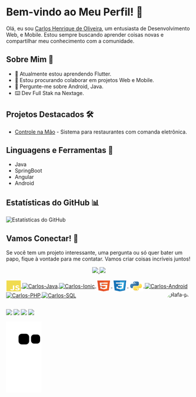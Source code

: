 # Bem-vindo ao Meu Perfil! 👋

Olá, eu sou [Carlos Henrique de Oliveira](https://github.com/Carlosho23), um entusiasta de Desenvolvimento Web, e Mobile. Estou sempre buscando aprender coisas novas e compartilhar meu conhecimento com a comunidade.

## Sobre Mim 🚀

- 🌱 Atualmente estou aprendendo Flutter.
- 👯 Estou procurando colaborar em projetos Web e Mobile.
- 💬 Pergunte-me sobre Android, Java.
- ⌨️ Dev Full Stak na Nextage.

## Projetos Destacados 🛠️

- [Controle na Mão](encurtador.com.br/guDXZ) - Sistema para restaurantes com comanda eletrônica.

## Linguagens e Ferramentas 🔧

- Java 
- SpringBoot
- Angular
- Android

## Estatísticas do GitHub 📊

![Estatísticas do GitHub](https://github-readme-stats.vercel.app/api?username=seu-usuario&show_icons=true&hide_title=true&count_private=true&hide=prs&theme=radical)

## Vamos Conectar! 🤝

Se você tem um projeto interessante, uma pergunta ou só quer bater um papo, fique à vontade para me contatar. Vamos criar coisas incríveis juntos!

<div align="center">
  <a href="https://github.com/Carlosho23">
  <img height="150em" src="https://github-readme-stats.vercel.app/api?username=Carlosho23&show_icons=true&theme=dark&include_all_commits=true&count_private=true"/>
  <img height="150em" src="https://github-readme-stats.vercel.app/api/top-langs/?username=Carlosho23&layout=compact&langs_count=7&theme=dark"/>
</div>
<div style="display: inline_block"><br>
  <img align="center" alt="Carlos-Js" height="30" width="40" src="https://raw.githubusercontent.com/devicons/devicon/master/icons/javascript/javascript-plain.svg">
  <img align="center" alt="Carlos-Java" height="30" width="40" src="https://cdn.jsdelivr.net/gh/devicons/devicon/icons/java/java-original-wordmark.svg">
  <img align="center" alt="Carlos-Ionic" height="30" width="40" src="https://cdn.jsdelivr.net/gh/devicons/devicon/icons/ionic/ionic-original.svg">
  <img align="center" alt="Carlos-HTML" height="30" width="40" src="https://raw.githubusercontent.com/devicons/devicon/master/icons/html5/html5-original.svg">
  <img align="center" alt="Carlos-CSS" height="30" width="40" src="https://raw.githubusercontent.com/devicons/devicon/master/icons/css3/css3-original.svg">
  <img align="center" alt="Carlos-Python" height="30" width="40" src="https://raw.githubusercontent.com/devicons/devicon/master/icons/python/python-original.svg">
  <img align="center" alt="Carlos-Android" height="30" width="40" src="https://cdn.jsdelivr.net/gh/devicons/devicon/icons/android/android-original.svg">
  <img align="center" alt="Carlos-PHP" height="30" width="40" src="https://cdn.jsdelivr.net/gh/devicons/devicon/icons/php/php-plain.svg">
  <img align="center" alt="Carlos-SQL" height="30" width="40" src="https://cdn.jsdelivr.net/gh/devicons/devicon/icons/mysql/mysql-original-wordmark.svg">
  <img align="right" alt="Rafa-pic" height="150" style="border-radius:50px;" src="https://mir-s3-cdn-cf.behance.net/project_modules/max_1200/5eeea355389655.59822ff824b72.gif">
</div>
  
  ##
 
<div> 

  <a href="https://instagram.com/carlosho23" target="_blank"><img src="https://img.shields.io/badge/-Instagram-%23E4405F?style=for-the-badge&logo=instagram&logoColor=white" target="_blank"></a>
 <a href="https://discord.gg/wagxzStdcR" target="_blank"><img src="https://img.shields.io/badge/Discord-7289DA?style=for-the-badge&logo=discord&logoColor=white" target="_blank"></a> 
  <a href = "mailto:carlosho23@gmail.com"><img src="https://img.shields.io/badge/-Gmail-%23333?style=for-the-badge&logo=gmail&logoColor=white" target="_blank"></a>
  <a href="https://www.linkedin.com/in/carlos-oliveira-30777a165" target="_blank"><img src="https://img.shields.io/badge/-LinkedIn-%230077B5?style=for-the-badge&logo=linkedin&logoColor=white" target="_blank"></a> 
 
 ![Snake animation](https://github.com/Carlosho23/Carlosho23/blob/output/github-contribution-grid-snake.svg) 
 
</div>
